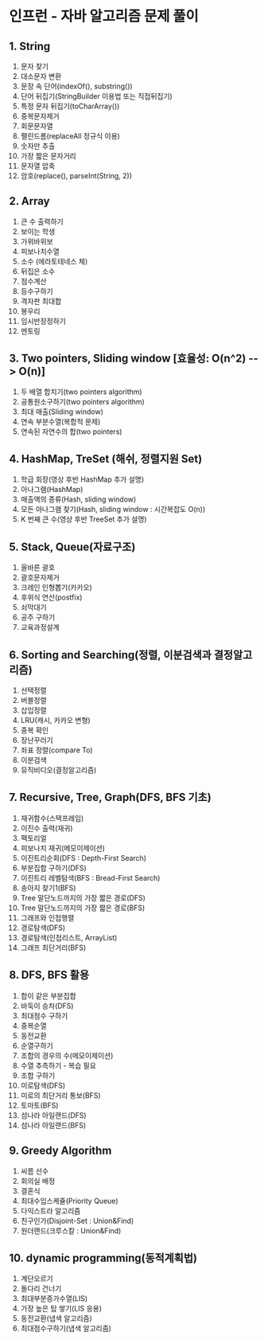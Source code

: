 # 인프런 - 자바 알고리즘 문제 풀이

## 1. String
1. 문자 찾기
2. 대소문자 변환
3. 문장 속 단어(indexOf(), substring())
4. 단어 뒤집기(StringBuilder 이용법 또는 직접뒤집기)
5. 특정 문자 뒤집기(toCharArray())
6. 중복문자제거
7. 회문문자열
8. 팰린드롬(replaceAll 정규식 이용)
9. 숫자만 추출
10. 가장 짧은 문자거리
11. 문자열 압축
12. 암호(replace(), parseInt(String, 2))

## 2. Array
1. 큰 수 출력하기
2. 보이는 학생
3. 가위바위보
4. 피보나치수열
5. 소수 (에라토테네스 체)
6. 뒤집은 소수
7. 점수계산
8. 등수구하기
9. 격자판 최대합
10. 봉우리
11. 임시반장정하기
12. 멘토링

## 3. Two pointers, Sliding window [효율성: O(n^2) --> O(n)]
1. 두 배열 합치기(two pointers algorithm)
2. 공통원소구하기(two pointers algorithm)
3. 최대 매출(Sliding window)
4. 연속 부분수열(복합적 문제)
5. 연속된 자연수의 합(two pointers)

## 4. HashMap, TreSet (해쉬, 정렬지원 Set)
1. 학급 회장(영상 후반 HashMap 추가 설명)
2. 아나그램(HashMap)
3. 매출액의 종류(Hash, sliding window)
4. 모든 아나그램 찾기(Hash, sliding window : 시간복잡도 O(n))
5. K 번째 큰 수(영상 후반 TreeSet 추가 설명)

## 5. Stack, Queue(자료구조)
1. 올바른 괄호
2. 괄호문자제거
3. 크레인 인형뽑기(카카오)
4. 후위식 연산(postfix)
5. 쇠막대기
6. 공주 구하기
7. 교육과정설계

## 6. Sorting and Searching(정렬, 이분검색과 결정알고리즘)
1. 선택정렬
2. 버블정렬
3. 삽입정렬
4. LRU(캐시, 카카오 변형)
5. 중복 확인
6. 장난꾸러기
7. 좌표 정렬(compare To)
8. 이분검색
9. 뮤직비디오(결정알고리즘)

## 7. Recursive, Tree, Graph(DFS, BFS 기초)
1. 재귀함수(스택프레임)
2. 이진수 출력(재귀)
3. 팩토리얼
4. 피보나치 재귀(메모이제이션)
5. 이진트리순회(DFS : Depth-First Search)
6. 부분집합 구하기(DFS)
7. 이진트리 레벨탐색(BFS : Bread-First Search)
8. 송아지 찾기1(BFS)
9. Tree 말단노드까지의 가장 짧은 경로(DFS)
10. Tree 말단노드까지의 가장 짧은 경로(BFS)
11. 그래프와 인접행렬
12. 경로탐색(DFS)
13. 경로탐색(인접리스트, ArrayList)
14. 그래프 최단거리(BFS)

## 8. DFS, BFS 활용
1. 합이 같은 부분집합
2. 바둑이 승차(DFS)
3. 최대점수 구하기
4. 중복순열
5. 동전교환
6. 순열구하기
7. 조합의 경우의 수(메모이제이션)
8. 수열 추측하기 - 복습 필요
9. 조합 구하기
10. 미로탐색(DFS)
11. 미로의 최단거리 통보(BFS)
12. 토마토(BFS)
13. 섬나라 아일랜드(DFS)
14. 섬나라 아일랜드(BFS)

## 9. Greedy Algorithm
1. 씨름 선수
2. 회의실 배정
3. 결혼식
4. 최대수입스케쥴(Priority Queue)
5. 다익스트라 알고리즘
6. 친구인가(Disjoint-Set : Union&Find)
7. 원더랜드(크루스칼 : Union&Find)

## 10. dynamic programming(동적계획법)
1. 계단오르기
2. 돌다리 건너기
3. 최대부분증가수열(LIS)
4. 가장 높은 탑 쌓기(LIS 응용)
5. 동전교환(냅색 알고리즘)
6. 최대점수구하기(냅색 알고리즘)
